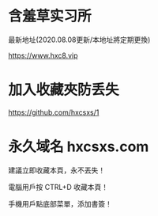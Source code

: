 # 含羞草实习所
最新地址(2020.08.08更新/本地址將定期更換)

https://www.hxc8.vip

# 加入收藏夾防丢失
https://github.com/hxcsxs/1

# 永久域名 hxcsxs.com

建議立即收藏本頁，永不丟失！

電腦用戶按 CTRL+D 收藏本頁！

手機用戶點底部菜單，添加書簽！
